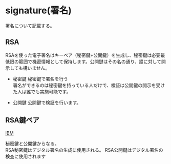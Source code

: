 # signature(署名)

署名について記載する。

## RSA

RSAを使った電子署名はキーペア（秘密鍵+公開鍵）を生成し、秘密鍵は必要最低限の範囲で機密情報として保持します。公開鍵はその名の通り、誰に対して開示しても構いません。

- 秘密鍵
秘密鍵で署名を行う  
署名ができるのは秘密鍵を持っている人だけで、検証は公開鍵の開示を受けた人は誰でも実施可能です。

- 公開鍵
公開鍵で検証を行います。


## RSA鍵ペア
[IBM](https://www.ibm.com/docs/ja/zos/2.3.0?topic=keys-rsa-private-public)

秘密鍵と公開鍵からなる。  
RSA秘密鍵はデジタル署名の生成に使用される。
RSA公開鍵はデジタル署名の検査に使用されます  